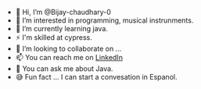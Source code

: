 - 👋 Hi, I’m @Bijay-chaudhary-0
- 👀 I’m interested in programming, musical instrunments.
- 🌱 I’m currently learning java.
- ⚡ I'm skilled at cypress.
- 💞️ I’m looking to collaborate on ...
- 📫 You can reach me on [LinkedIn](https://www.linkedin.com/in/bijay-chaudhary-01/)
- 📖 You can ask me about Java.
- 😅 Fun fact ... I can start a convesation in Espanol.  
